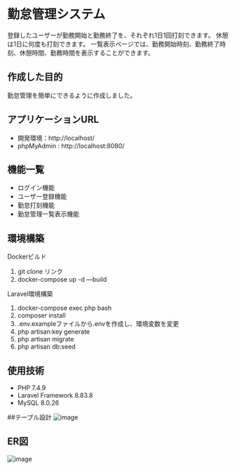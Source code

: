 # 勤怠管理システム
登録したユーザーが勤務開始と勤務終了を、それぞれ1日1回打刻できます。
休憩は1日に何度も打刻できます。
一覧表示ページでは、勤務開始時刻、勤務終了時刻、休憩時間、勤務時間を表示することができます。

## 作成した目的
勤怠管理を簡単にできるように作成しました。

## アプリケーションURL
- 開発環境：http://localhost/
- phpMyAdmin : http://localhost:8080/

## 機能一覧
- ログイン機能
- ユーザー登録機能
- 勤怠打刻機能
- 勤怠管理一覧表示機能

## 環境構築
Dockerビルド
1. git clone リンク
2. docker-compose up -d —build

Laravel環境構築
1. docker-compose exec php bash
2. composer install
3. .env.exampleファイルから.envを作成し、環境変数を変更
4. php artisan:key generate
5. php artisan migrate
6. php artisan db:seed

## 使用技術
- PHP 7.4.9
- Laravel Framework 8.83.8
- MySQL  8.0.26

##テーブル設計
![image](https://github.com/nan888999/attendance/assets/167194215/a725e2c6-aa9a-4b41-b789-a56ec606232c)

## ER図
![image](https://github.com/nan888999/attendance/assets/167194215/6b25694d-d0b2-47cb-a73c-a1bcc0ed324a)


